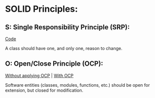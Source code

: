 # SOLID Principles:

## S: Single Responsibility Principle (SRP):

[Code](./SRP/SingleResponsibilityPrinciple.java)

A class should have one, and only one, reason to change.

## O: Open/Close Principle (OCP):

[Without applying OCP](./OCP/BeforeOCP.java) | [With OCP](./OCP/AfterOCP.java)

Software entities (classes, modules, functions, etc.) should be open for extension, but closed for modification.

